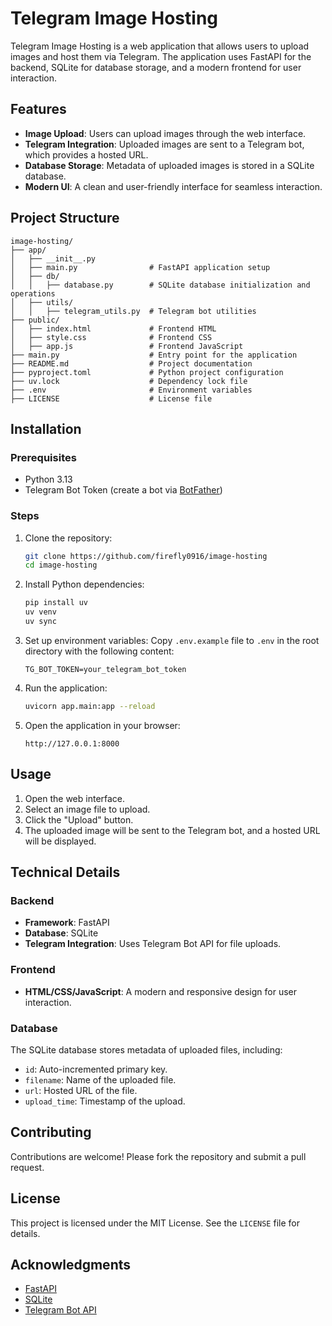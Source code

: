 # Telegram Image Hosting

Telegram Image Hosting is a web application that allows users to upload images and host them via Telegram. The application uses FastAPI for the backend, SQLite for database storage, and a modern frontend for user interaction.

## Features

- **Image Upload**: Users can upload images through the web interface.
- **Telegram Integration**: Uploaded images are sent to a Telegram bot, which provides a hosted URL.
- **Database Storage**: Metadata of uploaded images is stored in a SQLite database.
- **Modern UI**: A clean and user-friendly interface for seamless interaction.

## Project Structure

```
image-hosting/
├── app/
│   ├── __init__.py
│   ├── main.py                # FastAPI application setup
│   ├── db/
│   │   ├── database.py        # SQLite database initialization and operations
│   ├── utils/
│   │   ├── telegram_utils.py  # Telegram bot utilities
├── public/
│   ├── index.html             # Frontend HTML
│   ├── style.css              # Frontend CSS
│   ├── app.js                 # Frontend JavaScript
├── main.py                    # Entry point for the application
├── README.md                  # Project documentation
├── pyproject.toml             # Python project configuration
├── uv.lock                    # Dependency lock file
├── .env                       # Environment variables
├── LICENSE                    # License file
```

## Installation

### Prerequisites

- Python 3.13
- Telegram Bot Token (create a bot via [BotFather](https://core.telegram.org/bots#botfather))

### Steps

1. Clone the repository:
   ```bash
   git clone https://github.com/firefly0916/image-hosting
   cd image-hosting
   ```

2. Install Python dependencies:
   ```bash
   pip install uv
   uv venv
   uv sync
   ```

3. Set up environment variables:
   Copy `.env.example` file to `.env` in the root directory with the following content:
   ```
   TG_BOT_TOKEN=your_telegram_bot_token
   ```

4. Run the application:
   ```bash
   uvicorn app.main:app --reload
   ```

5. Open the application in your browser:
   ```
   http://127.0.0.1:8000
   ```

## Usage

1. Open the web interface.
2. Select an image file to upload.
3. Click the "Upload" button.
4. The uploaded image will be sent to the Telegram bot, and a hosted URL will be displayed.

## Technical Details

### Backend

- **Framework**: FastAPI
- **Database**: SQLite
- **Telegram Integration**: Uses Telegram Bot API for file uploads.

### Frontend

- **HTML/CSS/JavaScript**: A modern and responsive design for user interaction.

### Database

The SQLite database stores metadata of uploaded files, including:
- `id`: Auto-incremented primary key.
- `filename`: Name of the uploaded file.
- `url`: Hosted URL of the file.
- `upload_time`: Timestamp of the upload.

## Contributing

Contributions are welcome! Please fork the repository and submit a pull request.

## License

This project is licensed under the MIT License. See the `LICENSE` file for details.

## Acknowledgments

- [FastAPI](https://fastapi.tiangolo.com/)
- [SQLite](https://www.sqlite.org/)
- [Telegram Bot API](https://core.telegram.org/bots/api)
